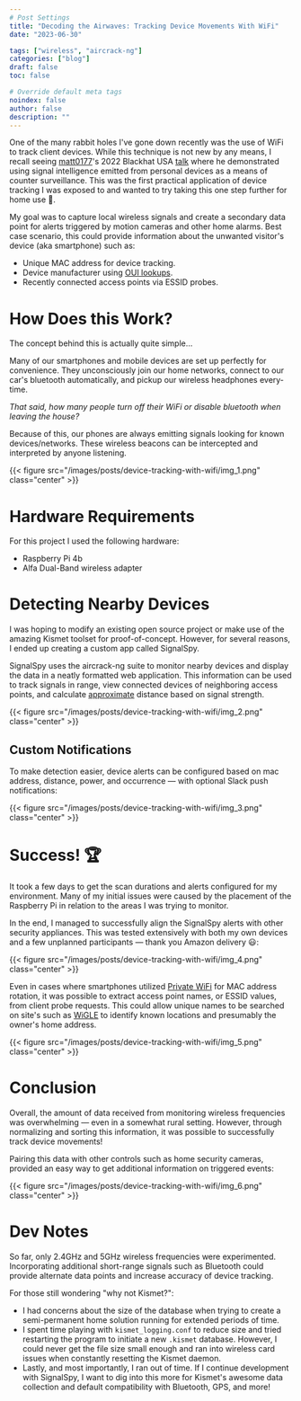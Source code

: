 ```yaml
---
# Post Settings
title: "Decoding the Airwaves: Tracking Device Movements With WiFi"
date: "2023-06-30"

tags: ["wireless", "aircrack-ng"]
categories: ["blog"]
draft: false
toc: false

# Override default meta tags
noindex: false
author: false
description: ""
---
```


One of the many rabbit holes I've gone down recently was the use of WiFi to track client devices. While this technique is not new by any means, I recall seeing [matt0177](https://twitter.com/matt0177)'s 2022 Blackhat USA [talk](https://i.blackhat.com/USA-22/Thursday/US-22-Edmondson-Chasing-Your-Tail.pdf) where he demonstrated using signal intelligence emitted from personal devices as a means of counter surveillance. This was the first practical application of device tracking I was exposed to and wanted to try taking this one step further for home use 📶.

My goal was to capture local wireless signals and create a secondary data point for alerts triggered by motion cameras and other home alarms. Best case scenario, this could provide information about the unwanted visitor's device (aka smartphone) such as:
* Unique MAC address for device tracking.
* Device manufacturer using [OUI lookups](https://www.wireshark.org/tools/oui-lookup.html).
* Recently connected access points via ESSID probes.


# How Does this Work?
The concept behind this is actually quite simple…

Many of our smartphones and mobile devices are set up perfectly for convenience. They unconsciously join our home networks, connect to our car's bluetooth automatically, and pickup our wireless headphones every-time.

*That said, how many people turn off their WiFi or disable bluetooth when leaving the house?*

Because of this, our phones are always emitting signals looking for known devices/networks. These wireless beacons can be intercepted and interpreted by anyone listening.

{{< figure src="/images/posts/device-tracking-with-wifi/img_1.png" class="center" >}}


# Hardware Requirements
For this project I used the following hardware:
* Raspberry Pi 4b
* Alfa Dual-Band wireless adapter


# Detecting Nearby Devices
I was hoping to modify an existing open source project or make use of the amazing Kismet toolset for proof-of-concept. However, for several reasons, I ended up creating a custom app called SignalSpy.

SignalSpy uses the aircrack-ng suite to monitor nearby devices and display the data in a neatly formatted web application. This information can be used to track signals in range, view connected devices of neighboring access points, and calculate [approximate](https://github.com/ANRGUSC/WirelessRangeEstimation) distance based on signal strength.

{{< figure src="/images/posts/device-tracking-with-wifi/img_2.png" class="center" >}}

## Custom Notifications
To make detection easier, device alerts can be configured based on mac address, distance, power, and occurrence — with optional Slack push notifications:

{{< figure src="/images/posts/device-tracking-with-wifi/img_3.png" class="center" >}}


# Success! 🏆
It took a few days to get the scan durations and alerts configured for my environment. Many of my initial issues were caused by the placement of the Raspberry Pi in relation to the areas I was trying to monitor.

In the end, I managed to successfully align the SignalSpy alerts with other security appliances. This was tested extensively with both my own devices and a few unplanned participants — thank you Amazon delivery 😃:

{{< figure src="/images/posts/device-tracking-with-wifi/img_4.png" class="center" >}}

Even in cases where smartphones utilized [Private WiFi](https://support.apple.com/guide/security/wi-fi-privacy-secb9cb3140c/web) for MAC address rotation, it was possible to extract access point names, or ESSID values, from client probe requests. This could allow unique names to be searched on site's such as [WiGLE](https://wigle.net/) to identify known locations and presumably the owner's home address.

{{< figure src="/images/posts/device-tracking-with-wifi/img_5.png" class="center" >}}


# Conclusion
Overall, the amount of data received from monitoring wireless frequencies was overwhelming — even in a somewhat rural setting. However, through normalizing and sorting this information, it was possible to successfully track device movements!

Pairing this data with other controls such as home security cameras, provided an easy way to get additional information on triggered events:

{{< figure src="/images/posts/device-tracking-with-wifi/img_6.png" class="center" >}}


# Dev Notes
So far, only 2.4GHz and 5GHz wireless frequencies were experimented. Incorporating additional short-range signals such as Bluetooth could provide alternate data points and increase accuracy of device tracking.

For those still wondering "why not Kismet?":
* I had concerns about the size of the database when trying to create a semi-permanent home solution running for extended periods of time.
* I spent time playing with `kismet_logging.conf` to reduce size and tried restarting the program to initiate a new `.kismet` database. However, I could never get the file size small enough and ran into wireless card issues when constantly resetting the Kismet daemon.
* Lastly, and most importantly, I ran out of time. If I continue development with SignalSpy, I want to dig into this more for Kismet's awesome data collection and default compatibility with Bluetooth, GPS, and more!
